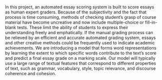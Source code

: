 In this project, an automated essay scoring system is built to score essays as human expert graders. Because of the subjectivity and the fact that process is time consuming, methods of checking student’s grasp of course material have become uncreative and now include multiple-choice or fill-in-blank tests. These limit the ability of students to express their understanding freely and emphatically. If the manual grading process can be relieved by an efficient and accurate automated grading system, essays and other creative methods could be frequently used to indicate academic achievements. We are introducing a model that forms word representations by learning the extent to which specific words contribute to the text’s score and predict a final essay grade on a marking scale. Our model will typically use a large range of textual features that correspond to different properties of text, such as grammar, vocabulary, style, topic relevance, and discourse coherence and cohesion.
